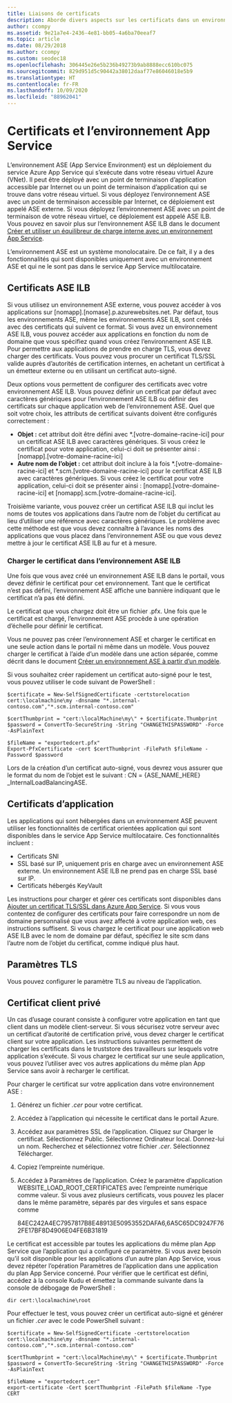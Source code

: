 ```yaml
---
title: Liaisons de certificats
description: Aborde divers aspects sur les certificats dans un environnement App Service. Découvrez comment fonctionnent les liaisons de certificats dans les applications à locataire unique au sein d’un environnement ASE.
author: ccompy
ms.assetid: 9e21a7e4-2436-4e81-bb05-4a6ba70eeaf7
ms.topic: article
ms.date: 08/29/2018
ms.author: ccompy
ms.custom: seodec18
ms.openlocfilehash: 306445e26e5b236b49273b9ab8888ecc610bc075
ms.sourcegitcommit: 829d951d5c90442a38012daaf77e86046018e5b9
ms.translationtype: HT
ms.contentlocale: fr-FR
ms.lasthandoff: 10/09/2020
ms.locfileid: "88962041"
---
```

# <a name="certificates-and-the-app-service-environment"></a>Certificats et l’environnement App Service 

L’environnement ASE (App Service Environment) est un déploiement du service Azure App Service qui s’exécute dans votre réseau virtuel Azure (VNet). Il peut être déployé avec un point de terminaison d’application accessible par Internet ou un point de terminaison d’application qui se trouve dans votre réseau virtuel. Si vous déployez l’environnement ASE avec un point de terminaison accessible par Internet, ce déploiement est appelé ASE externe. Si vous déployez l’environnement ASE avec un point de terminaison de votre réseau virtuel, ce déploiement est appelé ASE ILB. Vous pouvez en savoir plus sur l’environnement ASE ILB dans le document [Créer et utiliser un équilibreur de charge interne avec un environnement App Service](./create-ilb-ase.md).

L’environnement ASE est un système monolocataire. De ce fait, il y a des fonctionnalités qui sont disponibles uniquement avec un environnement ASE et qui ne le sont pas dans le service App Service multilocataire. 

## <a name="ilb-ase-certificates"></a>Certificats ASE ILB 

Si vous utilisez un environnement ASE externe, vous pouvez accéder à vos applications sur [nomapp].[nomase].p.azurewebsites.net. Par défaut, tous les environnements ASE, même les environnements ASE ILB, sont créés avec des certificats qui suivent ce format. Si vous avez un environnement ASE ILB, vous pouvez accéder aux applications en fonction du nom de domaine que vous spécifiez quand vous créez l’environnement ASE ILB. Pour permettre aux applications de prendre en charge TLS, vous devez charger des certificats. Vous pouvez vous procurer un certificat TLS/SSL valide auprès d’autorités de certification internes, en achetant un certificat à un émetteur externe ou en utilisant un certificat auto-signé. 

Deux options vous permettent de configurer des certificats avec votre environnement ASE ILB.  Vous pouvez définir un certificat par défaut avec caractères génériques pour l’environnement ASE ILB ou définir des certificats sur chaque application web de l’environnement ASE.  Quel que soit votre choix, les attributs de certificat suivants doivent être configurés correctement :

- **Objet :** cet attribut doit être défini avec *.[votre-domaine-racine-ici] pour un certificat ASE ILB avec caractères génériques. Si vous créez le certificat pour votre application, celui-ci doit se présenter ainsi : [nomapp].[votre-domaine-racine-ici]
- **Autre nom de l’objet :** cet attribut doit inclure à la fois *.[votre-domaine-racine-ici] et *.scm.[votre-domaine-racine-ici] pour le certificat ASE ILB avec caractères génériques. Si vous créez le certificat pour votre application, celui-ci doit se présenter ainsi : [nomapp].[votre-domaine-racine-ici] et [nomapp].scm.[votre-domaine-racine-ici].

Troisième variante, vous pouvez créer un certificat ASE ILB qui inclut les noms de toutes vos applications dans l’autre nom de l’objet du certificat au lieu d’utiliser une référence avec caractères génériques. Le problème avec cette méthode est que vous devez connaître à l’avance les noms des applications que vous placez dans l’environnement ASE ou que vous devez mettre à jour le certificat ASE ILB au fur et à mesure.

### <a name="upload-certificate-to-ilb-ase"></a>Charger le certificat dans l’environnement ASE ILB 

Une fois que vous avez créé un environnement ASE ILB dans le portail, vous devez définir le certificat pour cet environnement. Tant que le certificat n’est pas défini, l’environnement ASE affiche une bannière indiquant que le certificat n’a pas été défini.  

Le certificat que vous chargez doit être un fichier .pfx. Une fois que le certificat est chargé, l’environnement ASE procède à une opération d’échelle pour définir le certificat. 

Vous ne pouvez pas créer l’environnement ASE et charger le certificat en une seule action dans le portail ni même dans un modèle. Vous pouvez charger le certificat à l’aide d’un modèle dans une action séparée, comme décrit dans le document [Créer un environnement ASE à partir d’un modèle](./create-from-template.md).  

Si vous souhaitez créer rapidement un certificat auto-signé pour le test, vous pouvez utiliser le code suivant de PowerShell :

```azurepowershell-interactive
$certificate = New-SelfSignedCertificate -certstorelocation cert:\localmachine\my -dnsname "*.internal-contoso.com","*.scm.internal-contoso.com"

$certThumbprint = "cert:\localMachine\my\" + $certificate.Thumbprint
$password = ConvertTo-SecureString -String "CHANGETHISPASSWORD" -Force -AsPlainText

$fileName = "exportedcert.pfx"
Export-PfxCertificate -cert $certThumbprint -FilePath $fileName -Password $password
```

Lors de la création d’un certificat auto-signé, vous devrez vous assurer que le format du nom de l’objet est le suivant : CN = {ASE_NAME_HERE} _InternalLoadBalancingASE.

## <a name="application-certificates"></a>Certificats d’application 

Les applications qui sont hébergées dans un environnement ASE peuvent utiliser les fonctionnalités de certificat orientées application qui sont disponibles dans le service App Service multilocataire. Ces fonctionnalités incluent :  

- Certificats SNI 
- SSL basé sur IP, uniquement pris en charge avec un environnement ASE externe.  Un environnement ASE ILB ne prend pas en charge SSL basé sur IP.
- Certificats hébergés KeyVault 

Les instructions pour charger et gérer ces certificats sont disponibles dans [Ajouter un certificat TLS/SSL dans Azure App Service](../configure-ssl-certificate.md).  Si vous vous contentez de configurer des certificats pour faire correspondre un nom de domaine personnalisé que vous avez affecté à votre application web, ces instructions suffisent. Si vous chargez le certificat pour une application web ASE ILB avec le nom de domaine par défaut, spécifiez le site scm dans l’autre nom de l’objet du certificat, comme indiqué plus haut. 

## <a name="tls-settings"></a>Paramètres TLS 

Vous pouvez configurer le paramètre TLS au niveau de l’application.  

## <a name="private-client-certificate"></a>Certificat client privé 

Un cas d’usage courant consiste à configurer votre application en tant que client dans un modèle client-serveur. Si vous sécurisez votre serveur avec un certificat d’autorité de certification privé, vous devez charger le certificat client sur votre application.  Les instructions suivantes permettent de charger les certificats dans le truststore des travailleurs sur lesquels votre application s’exécute. Si vous chargez le certificat sur une seule application, vous pouvez l’utiliser avec vos autres applications du même plan App Service sans avoir à recharger le certificat.

Pour charger le certificat sur votre application dans votre environnement ASE :

1. Générez un fichier *.cer* pour votre certificat. 
2. Accédez à l’application qui nécessite le certificat dans le portail Azure.
3. Accédez aux paramètres SSL de l’application. Cliquez sur Charger le certificat. Sélectionnez Public. Sélectionnez Ordinateur local. Donnez-lui un nom. Recherchez et sélectionnez votre fichier *.cer*. Sélectionnez Télécharger. 
4. Copiez l’empreinte numérique.
5. Accédez à Paramètres de l’application. Créez le paramètre d’application WEBSITE_LOAD_ROOT_CERTIFICATES avec l’empreinte numérique comme valeur. Si vous avez plusieurs certificats, vous pouvez les placer dans le même paramètre, séparés par des virgules et sans espace comme 

    84EC242A4EC7957817B8E48913E50953552DAFA6,6A5C65DC9247F762FE17BF8D4906E04FE6B31819

Le certificat est accessible par toutes les applications du même plan App Service que l’application qui a configuré ce paramètre. Si vous avez besoin qu’il soit disponible pour les applications d’un autre plan App Service, vous devez répéter l’opération Paramètres de l’application dans une application du plan App Service concerné. Pour vérifier que le certificat est défini, accédez à la console Kudu et émettez la commande suivante dans la console de débogage de PowerShell :

```azurepowershell-interactive
dir cert:\localmachine\root
```

Pour effectuer le test, vous pouvez créer un certificat auto-signé et générer un fichier *.cer* avec le code PowerShell suivant : 

```azurepowershell-interactive
$certificate = New-SelfSignedCertificate -certstorelocation cert:\localmachine\my -dnsname "*.internal-contoso.com","*.scm.internal-contoso.com"

$certThumbprint = "cert:\localMachine\my\" + $certificate.Thumbprint
$password = ConvertTo-SecureString -String "CHANGETHISPASSWORD" -Force -AsPlainText

$fileName = "exportedcert.cer"
export-certificate -Cert $certThumbprint -FilePath $fileName -Type CERT
```